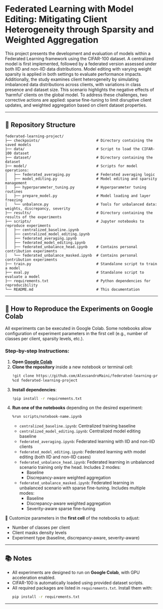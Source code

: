 
# Federated Learning with Model Editing: Mitigating Client Heterogeneity through Sparsity and Weighted Aggregation

This project presents the development and evaluation of models within a Federated Learning framework using the CIFAR-100 dataset. A centralized model is first implemented, followed by a federated version assessed under both IID and non-IID data distributions. Model editing with varying weight sparsity is applied in both settings to evaluate performance impacts. Additionally, the study examines client heterogeneity by simulating imbalanced data distributions across clients, with variations in class presence and dataset size. This scenario highlights the negative effects of ‘harmful’ clients on the global model. To address these challenges, two corrective actions are applied: sparse fine-tuning to limit disruptive client updates, and weighted aggregation based on client dataset properties.

---

## 📁 Repository Structure

```
federated-learning-project/
├── checkpoints/                          # Directory containing the saved models
├── data/                                 # Script to load the CIFAR-100 dataset
├── dataset/                              # Directory containing the dataset
├── model/                                # Scripts for model operations:
│   ├── federated_averaging.py            # Federated averaging logic
│   ├── model_editing.py                  # Model editing and sparsity management
│   ├── hyperparameter_tuning.py          # Hyperparameter tuning routines
│   ├── prepare_model.py                  # Model loading and layer freezing
│   └── unbalance.py                      # Tools for unbalanced data: weights, discrepancy, severity
├── results/                              # Directory containing the results of the experiments
├── scripts/                              # Jupyter notebooks to reproduce experiments
│   ├── centralized_baseline.ipynb
│   ├── centralized_model_editing.ipynb
│   ├── federated_averaging.ipynb
│   ├── federated_model_editing.ipynb
│   ├── federated_unbalance_head.ipynb    # Contains personal contribution experiments
│   └── federated_unbalance_masked.ipynb  # Contains personal contribution experiments
├── train.py                              # Standalone script to train a model
├── eval.py                               # Standalone script to evaluate a model
├── requirements.txt                      # Python dependencies for reproducibility
└── README.md                             # This documentation
```

---

## 🚀 How to Reproduce the Experiments on Google Colab

All experiments can be executed in Google Colab. Some notebooks allow configuration of experiment parameters in the first cell (e.g., number of classes per client, sparsity levels, etc.).

### Step-by-step Instructions:

1. **Open [Google Colab](https://colab.research.google.com/)**
2. **Clone the repository** inside a new notebook or terminal cell:
   ```bash
   !git clone https://github.com/AlessandroMaini/federated-learning-project.git
   %cd federated-learning-project
   ```
3. **Install dependencies**:
   ```bash
   !pip install -r requirements.txt
   ```
4. **Run one of the notebooks** depending on the desired experiment:
   ```bash
   %run scripts/notebook-name.ipynb
   ```
   - `centralized_baseline.ipynb`: Centralized training baseline
   - `centralized_model_editing.ipynb`: Centralized model editing baseline
   - `federated_averaging.ipynb`: Federated learning with IID and non-IID clients
   - `federated_model_editing.ipynb`: Federated learning with model editing (both IID and non-IID cases)
   - `federated_unbalance_head.ipynb`: Federated learning in unbalanced scenario training only the head. Includes 2 modes:
     - Baseline
     - Discrepancy-aware weighted aggregation
   - `federated_unbalance_masked.ipynb`: Federated learning in unbalanced scenario with sparse fine-tuning. Includes multiple modes:
     - Baseline
     - Discrepancy-aware weighted aggregation
     - Severity-aware sparse fine-tuning

🔧 Customize parameters in the **first cell** of the notebooks to adjust:
- Number of classes per client
- Client masks density levels
- Experiment type (baseline, discrepancy-aware, severity-aware)

---

## 📚 Notes

- All experiments are designed to run on **Google Colab**, with GPU acceleration enabled.
- CIFAR-100 is automatically loaded using provided dataset scripts.
- All required packages are listed in `requirements.txt`. Install them with:
  ```bash
  pip install -r requirements.txt
  ```

---
